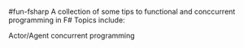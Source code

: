 #fun-fsharp
A collection of some tips to functional and conccurrent programming in F#
Topics include:

Actor/Agent concurrent programming

